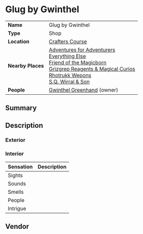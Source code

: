 # Glug by Gwinthel

|||
| --- | --- |
| **Name** | Glug by Gwinthel | place.4
| **Type** | Shop |
| **Location** | [Crafters Course](../../settlements/streets/crafters-course.md) |
| **Nearby Places** | [Adventures for Adventurers](adventures-for-adventurers.md)<br>[Everything Else](everything-else.md)<br>[Friend of the Magicborn](friend-of-the-magicborn.md)<br>[Grizgrep Reagents & Magical Curios](grizgrep-reagents-and-magical-curios.md)<br>[Rhotrukk Wepons](rhotrukk-wepons.md)<br>[S.Q. Wirral & Son](sq-wirral-and-son.md) |
| **People** | [Gwinthel Greenhand](../../../characters/gwinthel-greenhand.md) (owner) |

## Summary

## Description

### Exterior

### Interior

| Sensation | Description |
| ---- | --- |
| Sights | |
| Sounds | |
| Smells | |
| People | |
| Intrigue | |

## Vendor
